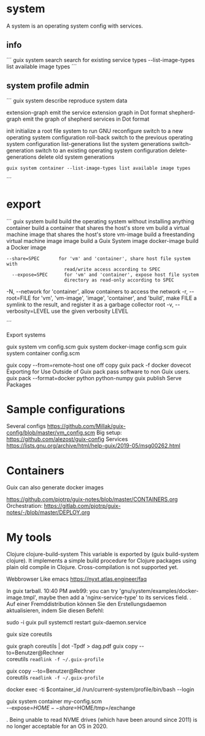 # system

A system is an operating system config with services.

## info
´´´
guix system 
   search           search for existing service types
 --list-image-types list available image types
´´´


## system profile admin

´´´
guix system 
   describe         reproduce system data

   extension-graph  emit the service extension graph in Dot format
   shepherd-graph   emit the graph of shepherd services in Dot format

   init             initialize a root file system to run GNU
   reconfigure      switch to a new operating system configuration
   roll-back        switch to the previous operating system configuration
   list-generations list the system generations
   switch-generation switch to an existing operating system configuration
   delete-generations delete old system generations

    guix system container --list-image-types list available image types

´´´


# export 
´´´
guix system 
 build            build the operating system without installing anything
   container        build a container that shares the host's store
   vm               build a virtual machine image that shares the host's store
   vm-image         build a freestanding virtual machine image
   image            build a Guix System image
   docker-image     build a Docker image

    --share=SPEC       for 'vm' and 'container', share host file system with
                         read/write access according to SPEC
      --expose=SPEC      for 'vm' and 'container', expose host file system
                         directory as read-only according to SPEC
  -N, --network          for 'container', allow containers to access the network
  -r, --root=FILE        for 'vm', 'vm-image', 'image', 'container',
                         and 'build', make FILE a symlink to the result, and
                         register it as a garbage collector root
  -v, --verbosity=LEVEL  use the given verbosity LEVEL


´´´

Export systems

guix system vm config.scm
guix system docker-image config.scm
guix system container config.scm


guix copy --from=remote-host    one off copy
guix pack -f docker dovecot       Exporting for Use Outside of Guix
                                                   pack pass software to non Guix users.
       guix pack --format=docker python python-numpy
guix publish                                Serve Packages


# Sample configurations
Several configs     https://github.com/Millak/guix-config/blob/master/vm_config.scm
Big setup:             https://github.com/alezost/guix-config
Services               https://lists.gnu.org/archive/html/help-guix/2019-05/msg00262.html




# Containers
Guix can also generate docker images

https://github.com/pjotrp/guix-notes/blob/master/CONTAINERS.org
Orchestration: 
https://gitlab.com/pjotrp/guix-notes/-/blob/master/DEPLOY.org



# My tools

Clojure
clojure-build-system
This variable is exported by (guix build-system clojure). It implements a simple build procedure for Clojure packages using plain old compile in Clojure. Cross-compilation is not supported yet.

Webbrowser Like emacs
https://nyxt.atlas.engineer/faq

In guix tarball.
10:40 PM <iyzsong> awb99: you can try 'gnu/system/examples/docker-image.tmpl', maybe then add a 'nginx-service-type' to its services field.
.
Auf einer Fremddistribution können Sie den Erstellungsdaemon aktualisieren, indem Sie diesen Befehl:

sudo -i guix pull
systemctl restart guix-daemon.service



guix size coreutils

guix graph coreutils | dot -Tpdf > dag.pdf
guix copy --to=Benutzer@Rechner \
          coreutils `readlink -f ~/.guix-profile`

guix copy --to=Benutzer@Rechner \
          coreutils `readlink -f ~/.guix-profile`

docker exec -ti $container_id /run/current-system/profile/bin/bash --login

guix system container my-config.scm \
   --expose=$HOME --share=$HOME/tmp=/exchange


. Being unable to read NVME drives (which have been around since 2011) is no longer acceptable for an OS in 2020.

